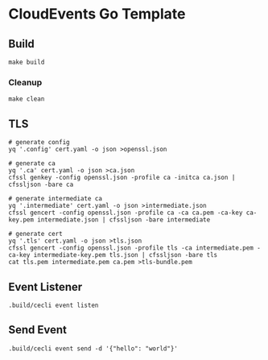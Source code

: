 # CloudEvents Go Template

## Build

```shell
make build
```

### Cleanup

```shell
make clean
```

## TLS

```shell
# generate config
yq '.config' cert.yaml -o json >openssl.json

# generate ca
yq '.ca' cert.yaml -o json >ca.json
cfssl genkey -config openssl.json -profile ca -initca ca.json | cfssljson -bare ca

# generate intermediate ca
yq '.intermediate' cert.yaml -o json >intermediate.json
cfssl gencert -config openssl.json -profile ca -ca ca.pem -ca-key ca-key.pem intermediate.json | cfssljson -bare intermediate

# generate cert
yq '.tls' cert.yaml -o json >tls.json
cfssl gencert -config openssl.json -profile tls -ca intermediate.pem -ca-key intermediate-key.pem tls.json | cfssljson -bare tls
cat tls.pem intermediate.pem ca.pem >tls-bundle.pem
```

## Event Listener

```shell
.build/cecli event listen
```

## Send Event

```shell
.build/cecli event send -d '{"hello": "world"}'
```
